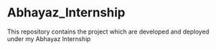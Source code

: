 # Abhayaz_Internship
This repository contains the project which are developed and deployed under my Abhayaz Internship
